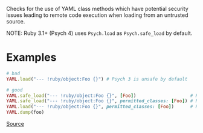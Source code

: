 
Checks for the use of YAML class methods which have
potential security issues leading to remote code execution when
loading from an untrusted source.

NOTE: Ruby 3.1+ (Psych 4) uses `Psych.load` as `Psych.safe_load` by default.

# Examples

```ruby
# bad
YAML.load("--- !ruby/object:Foo {}") # Psych 3 is unsafe by default

# good
YAML.safe_load("--- !ruby/object:Foo {}", [Foo])                    # Ruby 2.5  (Psych 3)
YAML.safe_load("--- !ruby/object:Foo {}", permitted_classes: [Foo]) # Ruby 3.0- (Psych 3)
YAML.load("--- !ruby/object:Foo {}", permitted_classes: [Foo])      # Ruby 3.1+ (Psych 4)
YAML.dump(foo)
```

[Source](http://www.rubydoc.info/gems/rubocop/RuboCop/Cop/Security/YAMLLoad)